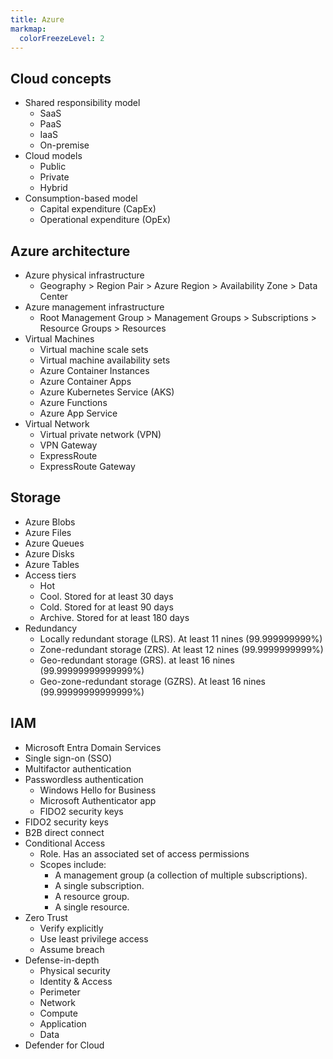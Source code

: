 ```yaml
---
title: Azure
markmap:
  colorFreezeLevel: 2
---
```


## Cloud concepts

- Shared responsibility model
  - SaaS
  - PaaS
  - IaaS
  - On-premise
- Cloud models
  - Public
  - Private
  - Hybrid
- Consumption-based model
  - Capital expenditure (CapEx)
  - Operational expenditure (OpEx)

## Azure architecture

- Azure physical infrastructure
  - Geography > Region Pair > Azure Region > Availability Zone > Data Center
- Azure management infrastructure
  - Root Management Group > Management Groups > Subscriptions > Resource Groups > Resources
- Virtual Machines
  - Virtual machine scale sets
  - Virtual machine availability sets
  - Azure Container Instances
  - Azure Container Apps
  - Azure Kubernetes Service (AKS)
  - Azure Functions
  - Azure App Service 
- Virtual Network
  - Virtual private network (VPN)
  - VPN Gateway
  - ExpressRoute
  - ExpressRoute Gateway

## Storage
  - Azure Blobs
  - Azure Files
  - Azure Queues
  - Azure Disks
  - Azure Tables
  - Access tiers
    - Hot
    - Cool. Stored for at least 30 days
    - Cold. Stored for at least 90 days
    - Archive. Stored for at least 180 days
  - Redundancy
    - Locally redundant storage (LRS). At least 11 nines (99.999999999%) 
    - Zone-redundant storage (ZRS). At least 12 nines (99.9999999999%)
    - Geo-redundant storage (GRS). at least 16 nines (99.99999999999999%)
    - Geo-zone-redundant storage (GZRS). At least 16 nines (99.99999999999999%)
  
## IAM

- Microsoft Entra Domain Services  
- Single sign-on (SSO)
- Multifactor authentication
- Passwordless authentication
  - Windows Hello for Business
  - Microsoft Authenticator app
  - FIDO2 security keys
- FIDO2 security keys
- B2B direct connect
- Conditional Access
  - Role. Has an associated set of access permissions
  - Scopes include:
    - A management group (a collection of multiple subscriptions).
    - A single subscription.
    - A resource group.
    - A single resource.
- Zero Trust
  - Verify explicitly
  - Use least privilege access
  - Assume breach
- Defense-in-depth
  - Physical security
  - Identity & Access
  - Perimeter
  - Network
  - Compute
  - Application
  - Data
- Defender for Cloud